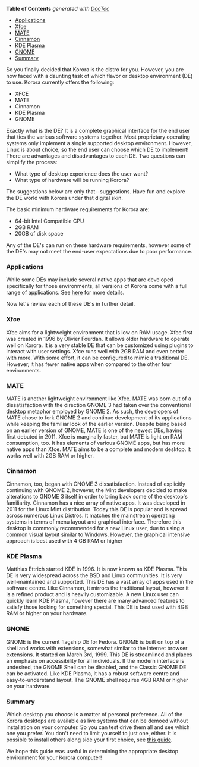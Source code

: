

**Table of Contents**  *generated with [DocToc](https://github.com/thlorenz/doctoc)*

- [Applications](#applications)
- [Xfce](#xfce)
- [MATE](#mate)
- [Cinnamon](#cinnamon)
- [KDE Plasma](#kde-plasma)
- [GNOME](#gnome)
- [Summary](#summary)



So you finally decided that Korora is the distro for you. However, you are now faced with a daunting task of which flavor or desktop environment (DE) to use. Korora currently offers the following: 
- XFCE 
- MATE 
- Cinnamon
- KDE Plasma 
- GNOME 

Exactly what is the DE? It is a complete graphical interface for the end user that ties the various software systems together. Most proprietary operating systems only implement a single supported desktop environment. However, Linux is about choice, so the end user can choose which DE to implement!
There are advantages and disadvantages to each DE. Two questions can simplify the process: 
- What type of desktop experience does the user want? 
- What type of hardware will be running Korora? 

The suggestions below are only that--suggestions. Have fun and explore the DE world with Korora under that digital skin.

The basic minimum hardware requirements for Korora are: 
- 64-bit Intel Compatible CPU 
- 2GB RAM
- 20GB of disk space 

Any of the DE's can run on these hardware requirements, however some of the DE's may not meet the end-user expectations due to poor performance.  

### Applications ###
While some DEs may include several native apps that are developed specifically for those environments, all versions of Korora come with a full range of applications. See [here](https://kororaproject.org/discover) for more details.

Now let's review each of these DE's in further detail.

### Xfce ###
Xfce aims for a lightweight environment that is low on RAM usage. Xfce first was created in 1996 by Olivier Fourdan. It allows older hardware to operate well on Korora. It is a very stable DE that can be customized using plugins to interact with user settings. Xfce runs well with 2GB RAM and even better with more. With some effort, it can be configured to mimic a traditional DE. However, it has fewer native apps when compared to the other four environments.

### MATE ###
MATE is another lightweight environment like Xfce. MATE was born out of a dissatisfaction with the direction GNOME 3 had taken over the conventional desktop metaphor employed by GNOME 2. As such, the developers of MATE chose to fork GNOME 2 and continue development of its applications while keeping the familiar look of the earlier version. Despite being based on an earlier version of GNOME, MATE is one of the newest DEs, having first debuted in 2011. Xfce is marginally faster, but MATE is light on RAM consumption, too. It has elements of various GNOME apps, but has more native apps than Xfce.  MATE aims to be a complete and modern desktop. It works well with 2GB RAM or higher.

### Cinnamon ###
Cinnamon, too, began with GNOME 3 dissatisfaction. Instead of explicitly continuing with GNOME 2, however, the Mint developers decided to make alterations to GNOME 3 itself in order to bring back some of the desktop's familiarity. Cinnamon has a nice array of native apps.  It was developed in 2011 for the Linux Mint distribution. Today this DE is popular and is spread across numerous Linux Distros. It matches the mainstream operating systems in terms of menu layout and graphical interface. Therefore this desktop is commonly recommended for a new Linux user, due to using a common visual layout similar to Windows. However, the graphical intensive approach is best used with 4 GB RAM or higher

### KDE Plasma ###
Matthias Ettrich started KDE in 1996. It is now known as KDE Plasma. This DE is very widespread across the BSD and Linux communities. It is very well-maintained and supported. This DE has a vast array of apps used in the software centre. Like Cinnamon, it mirrors the traditional layout, however it is a refined product and is heavily customizable. A new Linux user can quickly learn KDE Plasma, however there are many advanced features to satisfy those looking for something special. This DE is best used with 4GB RAM or higher on your hardware.

### GNOME ###
GNOME is the current flagship DE for Fedora. GNOME is built on top of a shell and works with extensions, somewhat similar to the internet browser extensions. It started on March 3rd, 1999. This DE is streamlined and places an emphasis on accessibility for all individuals. If the modern interface is undesired, the GNOME Shell can be disabled, and the Classic GNOME DE can be activated. Like KDE Plasma, it has a robust software centre and easy-to-understand layout. The GNOME shell requires 4GB RAM or higher on your hardware.

### Summary ###
Which desktop you choose is a matter of personal preference. All of the Korora desktops are available as live systems that can be demoed without installation on your computer. So you can test drive them all and see which one you prefer. You don't need to limit yourself to just one, either. It is possible to install others along side your first choice, see [this guide](https://github.com/kororaproject/kp-documentation/wiki/Installing-Other-Desktops). 

We hope this guide was useful in determining the appropriate desktop environment for your Korora computer!